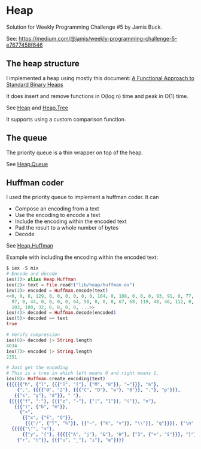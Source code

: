 # Heap

Solution for Weekly Programming Challenge #5 by Jamis Buck.

See: https://medium.com/@jamis/weekly-programming-challenge-5-e7677458f646

## The heap structure

I implemented a heap using mostly this document:
[A Functional Approach to Standard Binary Heaps](http://arxiv.org/abs/1312.4666)

It does insert and remove functions in O(log n) time and peak in O(1)
time.

See [Heap](lib/heap.ex) and [Heap.Tree](lib/heap/tree.ex)

It supports using a custom comparison function.


## The queue

The priority queue is a thin wrapper on top of the heap.

See [Heap.Queue](lib/heap/queue.ex)


## Huffman coder

I used the priority queue to implement a huffman coder. It can

* Compose an encoding from a text
* Use the encoding to encode a text
* Include the encoding within the encoded text
* Pad the result to a whole number of bytes
* Decode

See [Heap.Huffman](lib/heap/huffman.ex)

Example with including the encoding within the encoded text:

```elixir
$ iex -S mix
# Encode and decode
iex(1)> alias Heap.Huffman
iex(2)> text = File.read!("lib/heap/huffman.ex")
iex(3)> encoded = Huffman.encode(text)
<<0, 0, 0, 129, 0, 0, 0, 0, 0, 0, 104, 0, 108, 0, 0, 0, 93, 91, 0, 77, 56, 61,
  97, 0, 44, 0, 0, 0, 0, 64, 50, 0, 0, 0, 67, 68, 119, 48, 46, 112, 0, 0, 115,
  103, 100, 32, 0, 0, 0, 0, ...>>
iex(4)> decoded = Huffman.decode(encoded)
iex(5)> decoded == text
true

# Verify compression
iex(6)> decoded |> String.length
4034
iex(7)> encoded |> String.length
2351

# Just get the encoding
# This is a tree in which left means 0 and right means 1.
iex(8)> Huffman.create_encoding(text)
{{{{{{"h", {"l", {{{"]", "["}, {"M", "8"}}, "="}}}, "a"},
    {",", {{{{"@", "2"}, {{{"C", "D"}, "w"}, "0"}}, "."}, "p"}}},
   {{"s", "g"}, "d"}}, " "},
 {{{{{"f", ":"}, {{{"z", "-"}, {"|", "1"}}, "("}}, "n"},
   {{{")", {"b", "m"}},
     {">",
      {{"x", {"E", "Q"}},
       {{{"/", {"T", "%"}}, {{"~", {"k", "v"}}, "\\"}}, "q"}}}}, {"\n", "o"}}},
  {{{{{"\"", "<"},
      {{"y", "{"}, {{{{{"A", "j"}, "&"}, "H"}, {"3", {"+", "S"}}}, "}"}}}, "c"},
    {"r", "t"}}, {{{"u", "_"}, "i"}, "e"}}}}
```
